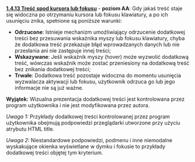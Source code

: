 [**1.4.13 Treść spod kursora lub fokusu**](https://wcag.lepszyweb.pl/#content-on-hover-or-focust) - **poziom AA**: Gdy jakaś treść staje się widoczna po otrzymaniu kursora lub fokusu klawiatury, a po ich usunięciu znika, spełnione są poniższe warunki:

 - **Odrzucone**: Istnieje mechanizm umożliwiający odrzucenie dodatkowej treści bez przesuwania wskaźnika myszy lub fokusu klawiatury, chyba że dodatkowa treść przekazuje błąd wprowadzanych danych lub nie przesłania ani nie zastępuje innej treści;
 - **Wskazywane**: Jeśli wskaźnik myszy (hover) może wyzwolić dodatkową treść, wówczas wskaźnik może zostać przeniesiony na dodatkową treść bez znikania dodatkowej treści;
 - **Trwałe**: Dodatkowa treść pozostaje widoczna do momentu usunięcia wyzwalacza aktywacji lub fokusu, użytkownik odrzuca go lub jego informacje nie są już ważne.

  **Wyjątek:** Wizualna prezentacja dodatkowej treści jest kontrolowana przez program użytkownika i nie jest modyfikowana przez autora.

  *Uwaga 1:* Przykłady dodatkowej treści kontrolowanej przez program użytkownika obejmują podpowiedzi przeglądarki utworzone przy użyciu atrybutu HTML title.

  *Uwaga 2:* Niestandardowe podpowiedzi, podmenu i inne niemodalne wyskakujące okienka wyświetlane w dymku i fokusie to przykłady dodatkowej treści objętej tym kryterium.
